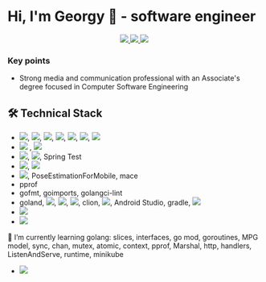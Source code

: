 # Hi, I'm Georgy 👋 - software engineer

<p align='center'>
	<a href="https://www.linkedin.com/in/reriver/">
		<img src="https://img.shields.io/badge/linkedin-%230077B5.svg?&style=for-the-badge&logo=linkedin&logoColor=white"/>
	</a>
	<a href="https://t.me/reriver">
		<img src="https://img.shields.io/badge/Telegram-2CA5E0?style=for-the-badge&logo=telegram&logoColor=white"/>
	</a>
	<a href="mailto:reriver.at@gmail.com">
		<img src="https://img.shields.io/badge/Gmail-D14836?style=for-the-badge&logo=gmail&logoColor=white" />
	</a>
</p>


### Key points
* Strong media and communication professional with an Associate's degree focused in Computer Software Engineering
## 🛠 Technical Stack
* <img src="https://img.shields.io/badge/C-00599C?style=for-the-badge&logo=c&logoColor=white"/>, <img src="https://img.shields.io/badge/C%2B%2B-00599C?style=for-the-badge&logo=c%2B%2B&logoColor=white"/>, <img src="https://img.shields.io/badge/C%23-239120?style=for-the-badge&logo=c-sharp&logoColor=white"/>, <img src="https://img.shields.io/badge/Go-00ADD8?style=for-the-badge&logo=go&logoColor=white"/>, <img src="https://img.shields.io/badge/Java-ED8B00?style=for-the-badge&logo=java&logoColor=white"/>, <img src="https://img.shields.io/badge/Kotlin-0095D5?&style=for-the-badge&logo=kotlin&logoColor=white"/>, <img src="https://img.shields.io/badge/Python-3776AB?style=for-the-badge&logo=python&logoColor=white"/>
* <img src="https://img.shields.io/badge/MySQL-00000F?style=for-the-badge&logo=mysql&logoColor=white"/> , <img src="https://img.shields.io/badge/PostgreSQL-316192?style=for-the-badge&logo=postgresql&logoColor=white"/>
* <img src="https://img.shields.io/badge/Spring-6DB33F?style=for-the-badge&logo=spring&logoColor=white"/>, <img src="https://img.shields.io/badge/Spring_Boot-F2F4F9?style=for-the-badge&logo=spring-boot"/>, Spring Test
* <img src="https://img.shields.io/badge/Docker-2CA5E0?style=for-the-badge&logo=docker&logoColor=white"/>, <img src="https://img.shields.io/badge/kubernetes-326ce5.svg?&style=for-the-badge&logo=kubernetes&logoColor=white"/>
* <img src="https://img.shields.io/badge/OpenCV-27338e?style=for-the-badge&logo=OpenCV&logoColor=white"/>, PoseEstimationForMobile, mace
* pprof
* gofmt, goimports, golangci-lint
* goland, <img src="https://img.shields.io/badge/IntelliJIDEA-000000.svg?style=for-the-badge&logo=intellij-idea&logoColor=white"/>, <img src="https://img.shields.io/badge/Visual_Studio-5C2D91?style=for-the-badge&logo=visual%20studio&logoColor=white"/>, <img src="https://img.shields.io/badge/Visual_Studio_Code-0078D4?style=for-the-badge&logo=visual%20studio%20code&logoColor=white"/>, clion, <img src="https://img.shields.io/badge/CMake-064F8C?style=for-the-badge&logo=cmake&logoColor=white"/>, Android Studio, gradle, <img src="https://img.shields.io/badge/VIM-%2311AB00.svg?&style=for-the-badge&logo=vim&logoColor=white"/>
* <img src="https://img.shields.io/badge/Git-F05032?style=for-the-badge&logo=git&logoColor=white"/>
* <img src="https://img.shields.io/badge/Unity-100000?style=for-the-badge&logo=unity&logoColor=white"/>
🌱 I’m currently learning golang: slices, interfaces, go mod, goroutines, MPG model, sync, chan, mutex, atomic, context, pprof, Marshal, http, handlers, ListenAndServe, runtime, minikube
* <a href="https://www.sololearn.com/profile/384127">
	<img src="https://img.shields.io/badge/-Sololearn-3a464b?style=for-the-badge&logo=Sololearn&logoColor=white" />
</a>

